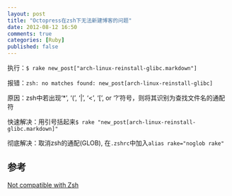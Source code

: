 ```yaml
---
layout: post
title: "Octopress在zsh下无法新建博客的问题"
date: 2012-08-12 16:50
comments: true
categories: [Ruby]
published: false
---
```

执行：`$ rake new_post["arch-linux-reinstall-glibc.markdown"]`

报错：`zsh: no matches found: new_post[arch-linux-reinstall-glibc]`

原因：zsh中若出现‘*’, ‘(’, ‘|’, ‘<’, ‘[’, or ‘?’符号，则将其识别为查找文件名的通配符

快速解决：用引号括起来`$ rake "new_post[arch-linux-reinstall-glibc.markdown]"`

彻底解决：取消zsh的通配(GLOB),
在`.zshrc`中加入`alias rake="noglob rake"`

## 参考
[Not compatible with Zsh](https://github.com/imathis/octopress/issues/117)
